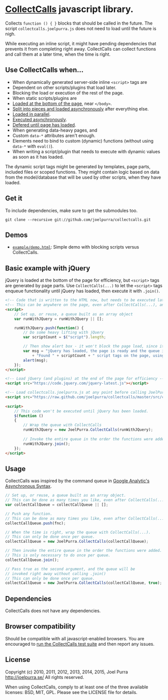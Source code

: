 # [CollectCalls](http://joelpurra.github.com/collectcalls) javascript library.
Collects `function () { }` blocks that should be called in the future. The script `collectcalls.joelpurra.js` does not need to load until the future is nigh.

While executing an inline script, it might have pending dependencies that prevents it from completing right away. CollectCalls can collect functions and call them at a later time, when the time is right.

## Use CollectCalls when...
* When dynamically generated server-side inline `<script>` tags are
 * Dependent on other scripts/plugins that load later.
 * Blocking the load or execution of the rest of the page.
* When static scripts/plugins are
 * [Loaded at the bottom of the page](http://developer.yahoo.com/performance/rules.html#js_bottom), near `</body>`.
 * [Split into pieces and loaded asynchronously](http://code.google.com/speed/page-speed/docs/payload.html#DeferLoadingJS) after everything else.
 * [Loaded in parallel](http://labjs.com/).
 * [Executed asynchronously](http://www.whatwg.org/specs/web-apps/current-work/#attr-script-async).
 * [Defered until page has loaded](http://www.w3.org/TR/REC-html40/interact/scripts.html#adef-defer).
* When generating data-heavy pages, and
 * Custom `data-*` attributes aren't enough.
 * Elements need to bind to custom (dynamic) functions (without using `data-*` with `eval()`).
* When writing a script/plugin that needs to execute with dynamic values as soon as it has loaded.

The dynamic script tags might be generated by templates, page parts, included files or scoped functions. They might contain logic based on data from the model/database that will be used by other scripts, when they have loaded.

## Get it

To include dependencies, make sure to get the submodules too.

```
git clone --recursive git://github.com/joelpurra/collectcalls.git
```
## Demos
* [`example/demo.html`](http://joelpurra.github.com/collectcalls/example/demo.html): Simple demo with blocking scripts versus CollectCalls.

## Basic example with jQuery
jQuery is loaded at the bottom of the page for efficiency, but `<script>` tags are generated by page parts. Use `CollectCalls(...)` to let the `<script>` tags enqueue functionality until jQuery has loaded, then execute it with `.join()`.

```html
<!-- Code that is written to the HTML now, but needs to be executed later -->
<!-- This can be anywhere on the page, even after CollectCalls(...), and multiple times -->
<script>
	// Set up, or reuse, a queue built as an array object
	var runWithJQuery = runWithJQuery || [];

	runWithJQuery.push(function() {
		// Do some heavy lifting with jQuery
		var scriptCount = $("script").length;

		// Then show alert box - it won't block the page load, since it's already done
		var msg = "jQuery has loaded, the page is ready and the queue is invoked." + "\n\n"
			+ "Found " + scriptCount + " script tags on the page, using jQuery " + $.fn.jquery + ".";
		alert(msg);
	});
</script>

<!-- Load jQuery (and plugins) at the end of the page for efficiency -->
<script src="https://code.jquery.com/jquery-latest.js"></script>

<!-- Load collectcalls.joelpurra.js at any point before calling JoelPurra.CollectCalls(...) -->
<script src="https://raw.github.com/joelpurra/collectcalls/master/src/collectcalls.joelpurra.js"></script>
 
<script>
	// This code won't be executed until jQuery has been loaded.
	$(function ()
	{
		// Wrap the queue with CollectCalls
		runWithJQuery = new JoelPurra.CollectCalls(runWithJQuery);
		
		// Invoke the entire queue in the order the functions were added
		runWithJQuery.join();
	});
</script>
```

## Usage
CollectCalls was inspired by the command queue in [Google Analytic's Asynchronous Syntax](http://code.google.com/apis/analytics/docs/tracking/asyncUsageGuide.html).

```javascript
// Set up, or reuse, a queue built as an array object.
// This can be done as many times you like, even after CollectCalls(...).
var collectCallQueue = collectCallQueue || [];

// Push any function.
// This can be done as many times you like, even after CollectCalls(...).
collectCallQueue.push(fnc);

// When the time is right, wrap the queue with CollectCalls(...).
// This can only be done once per queue.
collectCallQueue = new JoelPurra.CollectCalls(collectCallQueue);

// Then invoke the entire queue in the order the functions were added.
// This is only necessary to do once per queue.
collectCallQueue.join();

// Pass true as the second argument, and the queue will be
// invoked right away without calling .join()
// This can only be done once per queue.
collectCallQueue = new JoelPurra.CollectCalls(collectCallQueue, true);
```

## Dependencies
CollectCalls does not have any dependencies.

## Browser compatibility
Should be compatible with all javascript-enabled browsers. You are encouraged to [run the CollectCalls test suite](http://joelpurra.github.com/collectcalls/test/) and then report any issues.

## License
Copyright (c) 2010, 2011, 2012, 2013, 2014, 2015, Joel Purra <http://joelpurra.se/>
All rights reserved.

When using CollectCalls, comply to at least one of the three available licenses: BSD, MIT, GPL.
Please see the LICENSE file for details.
